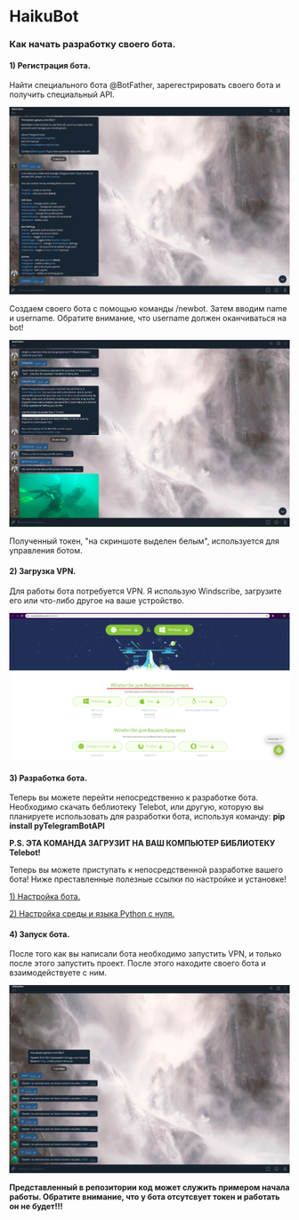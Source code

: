 # HaikuBot

### Как начать разработку своего бота.

#### 1) Регистрация бота.
Найти специального бота @BotFather, зарегестрировать своего бота и получить специальный API.

![Скриншот 1](https://github.com/DdiavaLL/HaikuBot/blob/master/screenshots/1.png)

Создаем своего бота с помощью команды /newbot. Затем вводим name и username. Обратите внимание, что username должен оканчиваться на bot!

![Скриншот 2](https://github.com/DdiavaLL/HaikuBot/blob/master/screenshots/2.png)

Полученный токен, "на скриншоте выделен белым", используется для управления ботом. 

#### 2) Загрузка VPN.
Для работы бота потребуется VPN. Я использую Windscribe, загрузите его или что-либо другое на ваше устройство.

![Скриншот 3](https://github.com/DdiavaLL/HaikuBot/blob/master/screenshots/3.png)

#### 3) Разработка бота.
Теперь вы можете перейти непосредственно к разработке бота. 
Необходимо скачать беблиотеку Telebot, или другую, которую вы планируете использовать для разработки бота, используя команду: **pip install pyTelegramBotAPI**

**P.S. ЭТА КОМАНДА ЗАГРУЗИТ НА ВАШ КОМПЬЮТЕР БИБЛИОТЕКУ Telebot!**

Теперь вы можете приступать к непосредственной разработке вашего бота! Ниже преставленные полезные ссылки по настройке и установке!

[1) Настройка бота.](https://habr.com/ru/post/448310/)

[2) Настройка среды и языка Python с нуля.](https://www.youtube.com/watch?v=RGQpg1Z3fyQ)

#### 4) Запуск бота.
После того как вы написали бота необходимо запустить VPN, и только после этого запустить проект.
После этого находите своего бота и взаимодействуете с ним.

![Скриншот 4](https://github.com/DdiavaLL/HaikuBot/blob/master/screenshots/4.png)
 
**Представленный в репозитории код может служить примером начала работы. Обратите внимание, что у бота отсутсвует токен и работать он не будет!!!**


